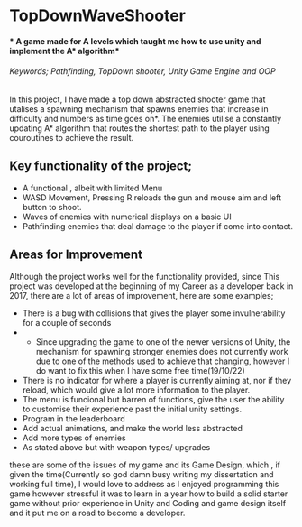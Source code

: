 # TopDownWaveShooter
#### * A game made for A levels which taught me how to use unity and implement the A* algorithm*
###### Keywords; Pathfinding, TopDown shooter, Unity Game Engine and OOP

In this project, I have made a top down abstracted shooter game that utalises a spawning mechanism that spawns enemies that increase in difficulty and numbers as time goes on*. The enemies utilise a constantly updating A* algorithm that routes the shortest path to the player using couroutines to achieve the result. 

## Key functionality of the project;
- A functional , albeit with limited Menu
- WASD Movement, Pressing R reloads the gun and mouse aim and left button to shoot.
- Waves of enemies with numerical displays on a basic UI
- Pathfinding enemies that deal damage to the player if come into contact.


## Areas for Improvement
Although the project works well for the functionality provided, since This project was developed at the beginning of my Career as a developer back in 2017, there are a lot of areas of improvement, here are some examples;
- There is a bug with collisions that gives the player some invulnerability for a couple of seconds
- * Since upgrading the game to one of the newer versions of Unity, the mechanism for spawning stronger enemies does not currently work due to one of the methods used to achieve that changing, however I do want to fix this when I have some free time(19/10/22) 
- There is no indicator for where a player is currently aiming at, nor if they reload, which would give a lot more information to the player.
- The menu is funcional but barren of functions, give the user the ability to customise their experience past the initial unity settings.
- Program in the leaderboard
- Add actual animations, and make the world less abstracted
- Add more types of enemies
- As stated above but with weapon types/ upgrades

these are some of the issues of my game and its Game Design, which , if given the time(Currently so god damn busy writing my dissertation and working full time), I would love to address as I enjoyed programming this game however stressful it was to learn in a year how to build a solid starter game without prior experience in Unity and Coding and game design itself and it put me on a road to become a developer.
